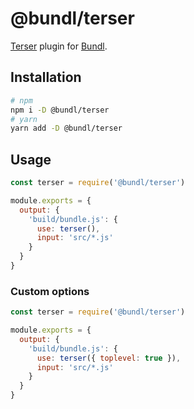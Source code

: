 # @bundl/terser

[Terser](https://www.npmjs.com/package/terser) plugin for [Bundl](https://bundljs.org).

## Installation

```sh
# npm
npm i -D @bundl/terser
# yarn
yarn add -D @bundl/terser
```

## Usage

```js
const terser = require('@bundl/terser')

module.exports = {
  output: {
    'build/bundle.js': {
      use: terser(),
      input: 'src/*.js'
    }
  }
}
```

### Custom options

```js
const terser = require('@bundl/terser')

module.exports = {
  output: {
    'build/bundle.js': {
      use: terser({ toplevel: true }),
      input: 'src/*.js'
    }
  }
}
```